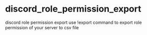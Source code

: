# discord_role_permission_export
discord role permission export
use !export command to export role permission of your server to csv file
